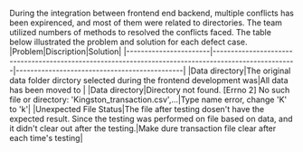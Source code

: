 During the integration between frontend end backend, multiple conflicts has been expirenced, and most of them were related to directories. The team utilized numbers of methods to resolved the conflicts faced. The table below illustrated the problem and solution for each defect case.
|Problem|Discription|Solution|
|-----------------------|-----------------------------------------------------------------------------------------------------|----------------------------------------------|
|Data directory|The original data folder dirctory selected during the frontend development was|All data has been moved to |
|Data directory|Directory not found. [Errno 2] No such file or directory: 'Kingston_transaction.csv',...|Type name error, change 'K' to 'k'|
|Unexpected File Status|The file after testing dosen't have the expected result. Since the testing was performed on file based on data, and it didn't clear out after the testing.|Make dure transaction file clear after each time's testing|
